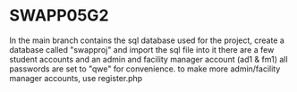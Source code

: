 # SWAPP05G2
 In the main branch contains the sql database used for the project, create a database called "swapproj" and import the sql file into it
 there are a few student accounts and an admin and facility manager account (ad1 & fm1) all passwords are set to "qwe" for convenience.
 to make more admin/facility manager accounts, use register.php
